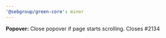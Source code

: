 ```yaml
---
'@sebgroup/green-core': minor
---
```


**Popover:** Close popover if page starts scrolling. Closes #2134
